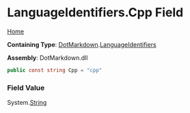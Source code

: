 <a name="_top"></a>

# LanguageIdentifiers\.Cpp Field

[Home](../../../README.md#_top)

**Containing Type**: [DotMarkdown](../../README.md#_top)\.[LanguageIdentifiers](../README.md#_top)

**Assembly**: DotMarkdown\.dll

```csharp
public const string Cpp = "cpp"
```

### Field Value

System\.[String](https://docs.microsoft.com/en-us/dotnet/api/system.string)